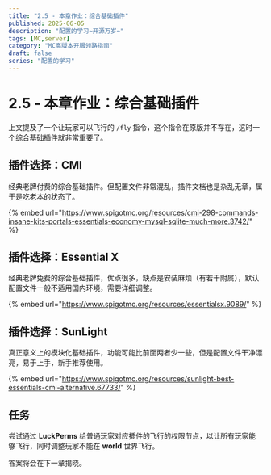```yaml
---
title: "2.5 - 本章作业：综合基础插件"
published: 2025-06-05
description: "配置的学习~开源万岁~"
tags: [MC,server]
category: "MC高版本开服领路指南"
draft: false
series: "配置的学习"
---
```


# 2.5 - 本章作业：综合基础插件

上文提及了一个让玩家可以飞行的 `/fly` 指令，这个指令在原版并不存在，这时一个综合基础插件就非常重要了。

## 插件选择：CMI

经典老牌付费的综合基础插件。但配置文件非常混乱，插件文档也是杂乱无章，属于是吃老本的状态了。

{% embed url="https://www.spigotmc.org/resources/cmi-298-commands-insane-kits-portals-essentials-economy-mysql-sqlite-much-more.3742/" %}

## 插件选择：Essential X

经典老牌免费的综合基础插件，优点很多，缺点是安装麻烦（有若干附属），默认配置文件一般不适用国内环境，需要详细调整。

{% embed url="https://www.spigotmc.org/resources/essentialsx.9089/" %}

## 插件选择：SunLight

真正意义上的模块化基础插件，功能可能比前面两者少一些，但是配置文件干净漂亮，易于上手，新手推荐使用。

{% embed url="https://www.spigotmc.org/resources/sunlight-best-essentials-cmi-alternative.67733/" %}

## 任务

尝试通过 **LuckPerms** 给普通玩家对应插件的飞行的权限节点，以让所有玩家能够飞行，同时调整玩家不能在 **world** 世界飞行。

答案将会在下一章揭晓。
